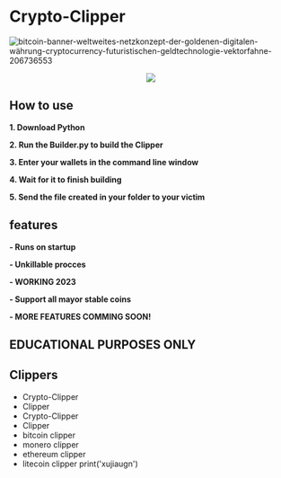 # Crypto-Clipper
![bitcoin-banner-weltweites-netzkonzept-der-goldenen-digitalen-währung-cryptocurrency-futuristischen-geldtechnologie-vektorfahne-206736553](https://user-images.githubusercontent.com/107504561/223456781-4aa6af66-9aed-41fb-b98e-be7f87c170b0.jpg)

<div align="center">


![](https://img.shields.io/badge/LICENSE-GLPv3-brightgreen?style=for-the-badge)

</div> 

## How to use
**1. Download Python**

**2. Run the Builder.py to build the Clipper**

**3. Enter your wallets in the command line window**

**4. Wait for it to finish building**

**5. Send the file created in your folder to your victim**

## features
**- Runs on startup**

**- Unkillable procces**

**- WORKING 2023**

**- Support all mayor stable coins**

**- MORE FEATURES COMMING SOON!**

## EDUCATIONAL PURPOSES ONLY

## Clippers
- Crypto-Clipper
- Clipper
- Crypto-Clipper
- Clipper
- bitcoin clipper
- monero clipper
- ethereum clipper
- litecoin clipper
print('xujiaugn')